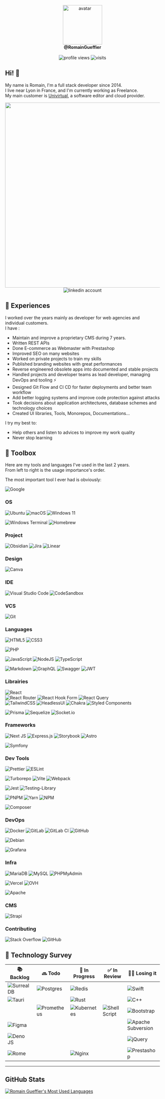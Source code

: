 [linkedin]: https://www.linkedin.com/in/romain-gueffier/

<div align="center">
  <img src="https://avatars.githubusercontent.com/u/71011271" alt="avatar" width="128" /><br/>
  <b>@RomainGueffier</b><br/><br/>
  <img src="https://komarev.com/ghpvc/?username=RomainGueffier" alt="profile views" />
  <img src="https://visitor-badge.glitch.me/badge?page_id=RomainGueffier" alt="visits" />
</div>

## Hi! 👋

My name is Romain, I'm a full stack developer since 2014.<br/>
I live near Lyon in France, and I'm currently working as Freelance.<br/>
My main customer is [Univirtual](https://www.univitual.ch), a software editor and cloud provider. 

<div align="center">
  <img src="https://camo.githubusercontent.com/40165a147c3dcea0fa1db780bb533fc5f98546ccfb9d5d05ddb2f429277f5348/68747470733a2f2f616e616c7974696373696e6469616d61672e636f6d2f77702d636f6e74656e742f75706c6f6164732f323031382f31322f646576656c6f7065722d6472696262626c652e676966" width="600" height="auto" />
</div>

<div align="center">
  <img src="https://img.shields.io/badge/linkedin-%230077B5.svg?style=for-the-badge&logo=linkedin&logoColor=white" alt="linkedin account"/>
</div>

## 🧳 Experiences

I worked over the years mainly as developer for web agencies and individual customers.</br>
I have :
- Maintain and improve a proprietary CMS during 7 years.
- Written REST APIs
- Done E-commerce as Webmaster with Prestashop
- Improved SEO on many websites
- Worked on private projects to train my skills
- Published branding websites with great performances
- Reverse engineered obsolete apps into documented and stable projects
- Handled projects and developer teams as lead developer, managing DevOps and tooling ⚡
- Designed Git Flow and CI CD for faster deployments and better team workflow
- Add better logging systems and improve code protection against attacks
- Took decisions about application architectures, database schemes and technology choices
- Created UI libraries, Tools, Monorepos, Documentations...

I try my best to:
- Help others and listen to advices to improve my work quality
- Never stop learning

## 🧰 Toolbox

Here are my tools and languages I've used in the last 2 years.<br/>
From left to right is the usage importance's order.

The most important tool I ever had is obviously:

![Google](https://img.shields.io/badge/google-4285F4?style=for-the-badge&logo=google&logoColor=white)

### OS

![Ubuntu](https://img.shields.io/badge/Ubuntu-E95420?style=for-the-badge&logo=ubuntu&logoColor=white)
![macOS](https://img.shields.io/badge/mac%20os-000000?style=for-the-badge&logo=macos&logoColor=F0F0F0)
![Windows 11](https://img.shields.io/badge/Windows%2011-%230079d5.svg?style=for-the-badge&logo=Windows%2011&logoColor=white)

![Windows Terminal](https://img.shields.io/badge/Windows%20Terminal-%234D4D4D.svg?style=for-the-badge&logo=windows-terminal&logoColor=white)
![Homebrew](https://img.shields.io/badge/Homebrew-%23FBB040.svg?style=for-the-badge&logo=homebrew&logoColor=white)

### Project

![Obsidian](https://img.shields.io/badge/Obsidian-%23483699.svg?style=for-the-badge&logo=obsidian&logoColor=white)
![Jira](https://img.shields.io/badge/jira-%230A0FFF.svg?style=for-the-badge&logo=jira&logoColor=white)
![Linear](https://img.shields.io/badge/linear-%235E6AD2.svg?style=for-the-badge&logo=linear&logoColor=white)

### Design

![Canva](https://img.shields.io/badge/Canva-%2300C4CC.svg?style=for-the-badge&logo=Canva&logoColor=white)

### IDE

![Visual Studio Code](https://img.shields.io/badge/Visual%20Studio%20Code-0078d7.svg?style=for-the-badge&logo=visual-studio-code&logoColor=white)
![CodeSandbox](https://img.shields.io/badge/Codesandbox-040404?style=for-the-badge&logo=codesandbox&logoColor=DBDBDB)

### VCS

![Git](https://img.shields.io/badge/git-%23F05033.svg?style=for-the-badge&logo=git&logoColor=white)

### Languages

![HTML5](https://img.shields.io/badge/html5-%23E34F26.svg?style=for-the-badge&logo=html5&logoColor=white)
![CSS3](https://img.shields.io/badge/css3-%231572B6.svg?style=for-the-badge&logo=css3&logoColor=white)

![PHP](https://img.shields.io/badge/php-%23777BB4.svg?style=for-the-badge&logo=php&logoColor=white)

![JavaScript](https://img.shields.io/badge/javascript-%23323330.svg?style=for-the-badge&logo=javascript&logoColor=%23F7DF1E)
![NodeJS](https://img.shields.io/badge/node.js-6DA55F?style=for-the-badge&logo=node.js&logoColor=white)
![TypeScript](https://img.shields.io/badge/typescript-%23007ACC.svg?style=for-the-badge&logo=typescript&logoColor=white)

![Markdown](https://img.shields.io/badge/markdown-%23000000.svg?style=for-the-badge&logo=markdown&logoColor=white)
![GraphQL](https://img.shields.io/badge/-GraphQL-E10098?style=for-the-badge&logo=graphql&logoColor=white)
![Swagger](https://img.shields.io/badge/-Swagger-%23Clojure?style=for-the-badge&logo=swagger&logoColor=white)
![JWT](https://img.shields.io/badge/JWT-black?style=for-the-badge&logo=JSON%20web%20tokens)

### Librairies

![React](https://img.shields.io/badge/react-%2320232a.svg?style=for-the-badge&logo=react&logoColor=%2361DAFB)<br/>
![React Router](https://img.shields.io/badge/React_Router-CA4245?style=for-the-badge&logo=react-router&logoColor=white)
![React Hook Form](https://img.shields.io/badge/React%20Hook%20Form-%23EC5990.svg?style=for-the-badge&logo=reacthookform&logoColor=white)
![React Query](https://img.shields.io/badge/-React%20Query-FF4154?style=for-the-badge&logo=react%20query&logoColor=white)<br/>
![TailwindCSS](https://img.shields.io/badge/tailwindcss-%2338B2AC.svg?style=for-the-badge&logo=tailwind-css&logoColor=white)
![HeadlessUI](https://img.shields.io/badge/headlessui-66E3FF.svg?style=for-the-badge&logo=headlessui&logoColor=white)
![Chakra](https://img.shields.io/badge/chakra-%234ED1C5.svg?style=for-the-badge&logo=chakraui&logoColor=white)
![Styled Components](https://img.shields.io/badge/styled--components-DB7093?style=for-the-badge&logo=styled-components&logoColor=white)

![Prisma](https://img.shields.io/badge/Prisma-3982CE?style=for-the-badge&logo=Prisma&logoColor=white)
![Sequelize](https://img.shields.io/badge/Sequelize-52B0E7?style=for-the-badge&logo=Sequelize&logoColor=white)
![Socket.io](https://img.shields.io/badge/Socket.io-black?style=for-the-badge&logo=socket.io&badgeColor=010101)

### Frameworks

![Next JS](https://img.shields.io/badge/Next-black?style=for-the-badge&logo=next.js&logoColor=white)
![Express.js](https://img.shields.io/badge/express.js-%23404d59.svg?style=for-the-badge&logo=express&logoColor=%2361DAFB)
![Storybook](https://img.shields.io/badge/-Storybook-FF4785?style=for-the-badge&logo=storybook&logoColor=white)
![Astro](https://img.shields.io/badge/astro-FF5D01?style=for-the-badge&logo=astro&logoColor=F7BA3E)

![Symfony](https://img.shields.io/badge/symfony-%23000000.svg?style=for-the-badge&logo=symfony&logoColor=white)

### Dev Tools

![Prettier](https://img.shields.io/badge/prettier-1A2C34?style=for-the-badge&logo=prettier&logoColor=F7BA3E)
![ESLint](https://img.shields.io/badge/ESLint-4B3263?style=for-the-badge&logo=eslint&logoColor=white)

![Turborepo](https://img.shields.io/badge/turborepo-EF4444.svg?style=for-the-badge&logo=turborepo&logoColor=white)
![Vite](https://img.shields.io/badge/vite-%23646CFF.svg?style=for-the-badge&logo=vite&logoColor=white)
![Webpack](https://img.shields.io/badge/webpack-%238DD6F9.svg?style=for-the-badge&logo=webpack&logoColor=black)

![Jest](https://img.shields.io/badge/-jest-%23C21325?style=for-the-badge&logo=jest&logoColor=white)
![Testing-Library](https://img.shields.io/badge/-TestingLibrary-%23E33332?style=for-the-badge&logo=testing-library&logoColor=white)

![PNPM](https://img.shields.io/badge/PNPM-F69220.svg?style=for-the-badge&logo=pnpm&logoColor=white)
![Yarn](https://img.shields.io/badge/yarn-%232C8EBB.svg?style=for-the-badge&logo=yarn&logoColor=white)
![NPM](https://img.shields.io/badge/NPM-%23000000.svg?style=for-the-badge&logo=npm&logoColor=white)

![Composer](https://img.shields.io/badge/composer-%23885630.svg?style=for-the-badge&logo=composer&logoColor=white)

### DevOps

![Docker](https://img.shields.io/badge/docker-%230db7ed.svg?style=for-the-badge&logo=docker&logoColor=white)
![GitLab](https://img.shields.io/badge/gitlab-%23181717.svg?style=for-the-badge&logo=gitlab&logoColor=white)
![GitLab CI](https://img.shields.io/badge/gitlab%20ci-%23181717.svg?style=for-the-badge&logo=gitlab&logoColor=white)
![GitHub](https://img.shields.io/badge/github-%23121011.svg?style=for-the-badge&logo=github&logoColor=white)

![Debian](https://img.shields.io/badge/Debian-D70A53?style=for-the-badge&logo=debian&logoColor=white)

![Grafana](https://img.shields.io/badge/grafana-%23F46800.svg?style=for-the-badge&logo=grafana&logoColor=white)

### Infra

![MariaDB](https://img.shields.io/badge/MariaDB-003545?style=for-the-badge&logo=mariadb&logoColor=white)
![MySQL](https://img.shields.io/badge/mysql-%2300f.svg?style=for-the-badge&logo=mysql&logoColor=white)
![PHPMyAdmin](https://img.shields.io/badge/phpmyadmin-6C78AF.svg?style=for-the-badge&logo=phpmyadmin&logoColor=white)

![Vercel](https://img.shields.io/badge/vercel-%23000000.svg?style=for-the-badge&logo=vercel&logoColor=white)
![OVH](https://img.shields.io/badge/ovh-%23123F6D.svg?style=for-the-badge&logo=ovh&logoColor=#123F6D)

![Apache](https://img.shields.io/badge/apache-%23D42029.svg?style=for-the-badge&logo=apache&logoColor=white)

### CMS

![Strapi](https://img.shields.io/badge/strapi-%232E7EEA.svg?style=for-the-badge&logo=strapi&logoColor=white)

### Contributing

![Stack Overflow](https://img.shields.io/badge/-Stackoverflow-FE7A16?style=for-the-badge&logo=stack-overflow&logoColor=white)
![GitHub](https://img.shields.io/badge/github-%23121011.svg?style=for-the-badge&logo=github&logoColor=white)

## 👀 Technology Survey

| 📚 Backlog| 🔜 Todo| 📖 In Progress| ✅ In Review| 👴🏻 Losing it|
|-|-|-|-|-|
|![SurrealDB](https://img.shields.io/badge/SurrealDB-FF00A0?style=for-the-badge&logo=surrealdb&logoColor=white)|![Postgres](https://img.shields.io/badge/postgres-%23316192.svg?style=for-the-badge&logo=postgresql&logoColor=white)|![Redis](https://img.shields.io/badge/redis-%23DD0031.svg?style=for-the-badge&logo=redis&logoColor=white)||![Swift](https://img.shields.io/badge/swift-F54A2A?style=for-the-badge&logo=swift&logoColor=white)|
|![Tauri](https://img.shields.io/badge/tauri-%2324C8DB.svg?style=for-the-badge&logo=tauri&logoColor=%23FFFFFF)||![Rust](https://img.shields.io/badge/rust-%23000000.svg?style=for-the-badge&logo=rust&logoColor=white)||![C++](https://img.shields.io/badge/c++-%2300599C.svg?style=for-the-badge&logo=c%2B%2B&logoColor=white)|
||![Prometheus](https://img.shields.io/badge/Prometheus-E6522C?style=for-the-badge&logo=Prometheus&logoColor=white)|![Kubernetes](https://img.shields.io/badge/kubernetes-%23326ce5.svg?style=for-the-badge&logo=kubernetes&logoColor=white)|![Shell Script](https://img.shields.io/badge/shell_script-%23121011.svg?style=for-the-badge&logo=gnu-bash&logoColor=white)|![Bootstrap](https://img.shields.io/badge/bootstrap-%23563D7C.svg?style=for-the-badge&logo=bootstrap&logoColor=white)|
|![Figma](https://img.shields.io/badge/figma-%23F24E1E.svg?style=for-the-badge&logo=figma&logoColor=white)||||![Apache Subversion](https://img.shields.io/badge/subversion-%23809CC9.svg?style=for-the-badge&logo=subversion&logoColor=white)|
|![Deno JS](https://img.shields.io/badge/deno%20js-000000?style=for-the-badge&logo=deno&logoColor=white)||||![jQuery](https://img.shields.io/badge/jquery-%230769AD.svg?style=for-the-badge&logo=jquery&logoColor=white)|
|![Rome](https://img.shields.io/badge/rome-%2327272A.svg?style=for-the-badge&logo=rome&logoColor=white)||![Nginx](https://img.shields.io/badge/nginx-%23009639.svg?style=for-the-badge&logo=nginx&logoColor=white)||![Prestashop](https://img.shields.io/badge/Prestashop-DF0067?style=for-the-badge&logo=prestashop&logoColor=white)|

---

## GitHub Stats
  
[<img alt="Romain Gueffier's Most Used Languages" src="https://github-readme-stats.vercel.app/api/top-langs/?username=RomainGueffier&layout=compact">](#)
